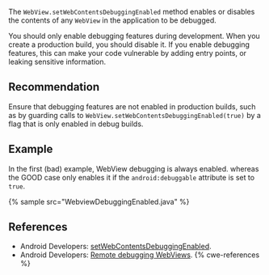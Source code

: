 The `WebView.setWebContentsDebuggingEnabled` method enables or disables the contents of any `WebView` in the application to be debugged.

You should only enable debugging features during development. When you create a production build, you should disable it. If you enable debugging features, this can make your code vulnerable by adding entry points, or leaking sensitive information.


## Recommendation
Ensure that debugging features are not enabled in production builds, such as by guarding calls to `WebView.setWebContentsDebuggingEnabled(true)` by a flag that is only enabled in debug builds.


## Example
In the first (bad) example, WebView debugging is always enabled. whereas the GOOD case only enables it if the `android:debuggable` attribute is set to `true`.

{% sample src="WebviewDebuggingEnabled.java" %}

## References
* Android Developers: [setWebContentsDebuggingEnabled](https://developer.android.com/reference/android/webkit/WebView.html#setWebContentsDebuggingEnabled(boolean)).
* Android Developers: [Remote debugging WebViews](https://developer.chrome.com/docs/devtools/remote-debugging/webviews/).
{% cwe-references %}
